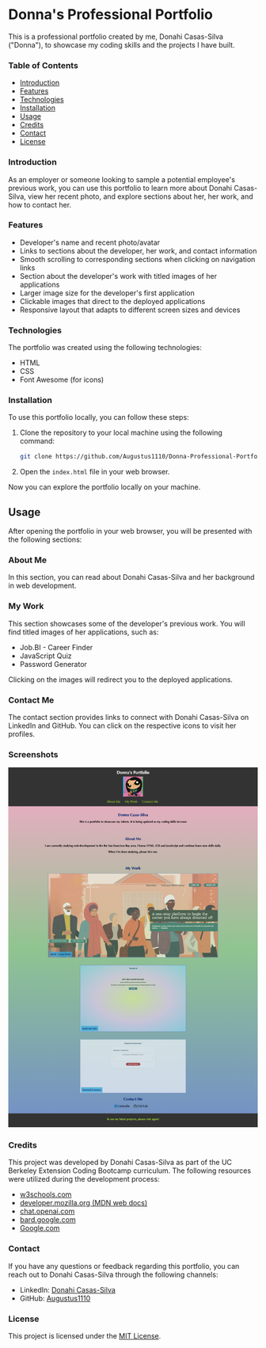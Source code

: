 # Donna's Professional Portfolio

This is a professional portfolio created by me, Donahi Casas-Silva ("Donna"), to showcase my coding skills and the projects I have built.

### Table of Contents
- [Introduction](#introduction)
- [Features](#features)
- [Technologies](#technologies)
- [Installation](#installation)
- [Usage](#usage)
- [Credits](#credits)
- [Contact](#contact)
- [License](#license)

### Introduction
As an employer or someone looking to sample a potential employee's previous work, you can use this portfolio to learn more about Donahi Casas-Silva, view her recent photo, and explore sections about her, her work, and how to contact her.

### Features
- Developer's name and recent photo/avatar
- Links to sections about the developer, her work, and contact information
- Smooth scrolling to corresponding sections when clicking on navigation links
- Section about the developer's work with titled images of her applications
- Larger image size for the developer's first application
- Clickable images that direct to the deployed applications
- Responsive layout that adapts to different screen sizes and devices

### Technologies
The portfolio was created using the following technologies:
- HTML
- CSS
- Font Awesome (for icons)

### Installation

To use this portfolio locally, you can follow these steps:

1. Clone the repository to your local machine using the following command:
   ```bash
   git clone https://github.com/Augustus1110/Donna-Professional-Portfolio.git
   ```

2. Open the `index.html` file in your web browser.

Now you can explore the portfolio locally on your machine.

## Usage
After opening the portfolio in your web browser, you will be presented with the following sections:

### About Me
In this section, you can read about Donahi Casas-Silva and her background in web development. 

### My Work
This section showcases some of the developer's previous work. You will find titled images of her applications, such as:
- Job.BI - Career Finder
- JavaScript Quiz
- Password Generator

Clicking on the images will redirect you to the deployed applications.

### Contact Me
The contact section provides links to connect with Donahi Casas-Silva on LinkedIn and GitHub. You can click on the respective icons to visit her profiles.

### Screenshots

![Portfolio Screenshot](./assets/images/portfolio-screenshot.png)

### Credits
This project was developed by Donahi Casas-Silva as part of the UC Berkeley Extension Coding Bootcamp curriculum. The following resources were utilized during the development process:
- [w3schools.com](https://www.w3schools.com)
- [developer.mozilla.org (MDN web docs)](https://developer.mozilla.org)
- [chat.openai.com](https://chat.openai.com)
- [bard.google.com](https://bard.google.com)
- [Google.com](https://www.google.com)

### Contact
If you have any questions or feedback regarding this portfolio, you can reach out to Donahi Casas-Silva through the following channels:
- LinkedIn: [Donahi Casas-Silva](https://www.linkedin.com/in/meetawesomedonna)
- GitHub: [Augustus1110](https://github.com/Augustus1110)

### License
This project is licensed under the [MIT License](LICENSE).